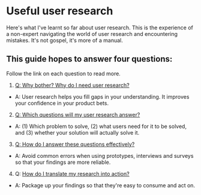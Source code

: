 # Useful user research
Here's what I've learnt so far about user research. This is the experience of a non-expert navigating the world of user research and encountering mistakes. It's not gospel, it's more of a manual.

## This guide hopes to answer four questions:

Follow the link on each question to read more.

1. [Q: Why bother? Why do I need user research?](./do-I-need-user-research)
  - A: User research helps you fill gaps in your understanding. It improves your confidence in your product bets.
2. [Q: Which questions will my user research answer?](./questions-answered-by-user-research)
  - A: (1) Which problem to solve, (2) what users need for it to be solved, and (3) whether your solution will actually solve it.
3. [Q: How do I answer these questions effectively?](./answering-research-questions.md)
  - A: Avoid common errors when using prototypes, interviews and surveys so that your findings are more reliable.
4. Q: [How do I translate my research into action?](./translate-research-into-action)
  - A: Package up your findings so that they're easy to consume and act on.
